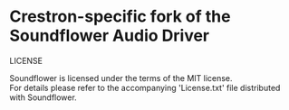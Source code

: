 
# Crestron-specific fork of the Soundflower Audio Driver


LICENSE

Soundflower is licensed under the terms of the MIT license.  
For details please refer to the accompanying 'License.txt' file distributed with Soundflower.


